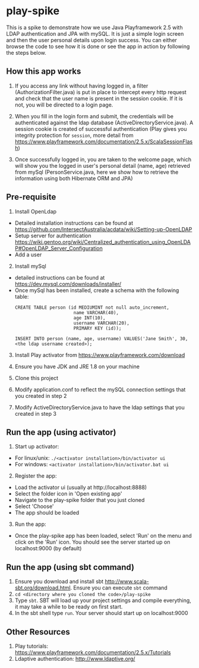 # play-spike

This is a spike to demonstrate how we use Java Playframework 2.5 with LDAP authentication and JPA with mySQL. It is just a simple login screen and then the user personal details upon login success. You can either browse the code to see how it is done or see the app in action by following the steps below.

## How this app works
1. If you access any link without having logged in, a filter (AuthorizationFilter.java) is put in place to intercept every http request and check that the user name is present in the session cookie. If it is not, you will be directed to a login page.

2. When you fill in the login form and submit, the credentials will be authenticated against the ldap database (ActiveDirectoryService.java). A session cookie is created of successful authentication (Play gives you integrity protection for `session`, more detail from https://www.playframework.com/documentation/2.5.x/ScalaSessionFlash)

3. Once successfully logged in, you are taken to the welcome page, which will show you the logged in user's personal detail (name, age) retrieved from mySql (PersonService.java, here we show how to retrieve the information using both Hibernate ORM and JPA)

## Pre-requisite
1. Install OpenLdap
  * Detailed installation instructions can be found at https://github.com/IntersectAustralia/acdata/wiki/Setting-up-OpenLDAP
  * Setup server for authentication https://wiki.gentoo.org/wiki/Centralized_authentication_using_OpenLDAP#OpenLDAP_Server_Configuration
  * Add a user


2. Install mySql
  * detailed instructions can be found at https://dev.mysql.com/downloads/installer/
  * Once mySql has been installed, create a schema with the following table:
    ```
    CREATE TABLE person (id MEDIUMINT not null auto_increment, 
                          name VARCHAR(40), 
                          age INT(10), 
                          username VARCHAR(20), 
                          PRIMARY KEY (id));
                          
    INSERT INTO person (name, age, username) VALUES('Jane Smith', 30, <the ldap username created>);
    ```
3. Install Play activator from https://www.playframework.com/download

4. Ensure you have JDK and JRE 1.8 on your machine

5. Clone this project

6. Modify application.conf to reflect the mySQL connection settings that you created in step 2

7. Modify ActiveDirectoryService.java to have the ldap settings that you created in step 3

## Run the app (using activator)
1. Start up activator: 
  * For linux/unix: `./<activator installation>/bin/activator ui`
  * For windows: `<activator installation>/bin/activator.bat ui`
  
2. Register the app:
  * Load the activator ui (usually at http://localhost:8888)
  * Select the folder icon in 'Open existing app'
  * Navigate to the play-spike folder that you just cloned
  * Select 'Choose'
  * The app should be loaded
  
3. Run the app:
  * Once the play-spike app has been loaded, select 'Run' on the menu and click on the 'Run' icon. You should see the server started up on localhost:9000 (by default)

## Run the app (using sbt command)
1. Ensure you download and install sbt http://www.scala-sbt.org/download.html. Ensure you can execute `sbt` command
2. `cd <directory where you cloned the code>/play-spike`
3. Type `sbt`. SBT will load up your project settings and compile everything, it may take a while to be ready on first start.
4. In the sbt shell type `run`. Your server should start up on localhost:9000

## Other Resources
1. Play tutorials: https://www.playframework.com/documentation/2.5.x/Tutorials
2. Ldaptive authentication: http://www.ldaptive.org/
